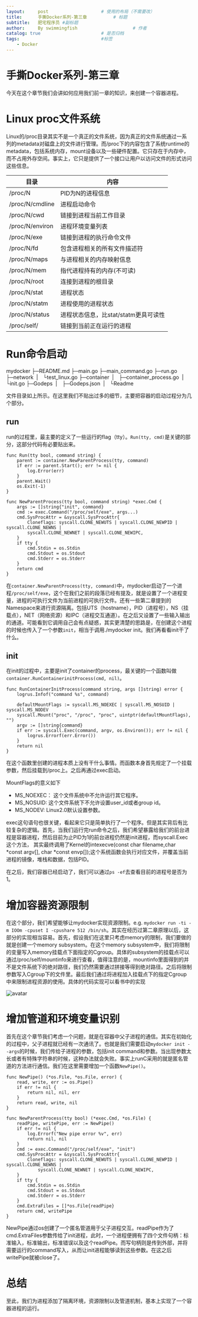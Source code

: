 ```yaml
---
layout:     post   				    # 使用的布局（不需要改）
title:      手撕Docker系列-第三章			# 标题 
subtitle:   肥宅程序员 #副标题
author:     By swimmingfish						# 作者
catalog: true 						# 是否归档
tags:								#标签
    - Docker
---
```


手撕Docker系列-第三章
===
今天在这个章节我们会讲如何应用我们前一章的知识，来创建一个容器进程。

# Linux proc文件系统

Linux的/proc目录其实不是一个真正的文件系统，因为真正的文件系统通过一系列的metadata对磁盘上的文件进行管理。而/proc下的内容包含了系统runtime的metadata，包括系统内存，mount设备以及一些硬件配置。它只存在于内存中，而不占用外存空间。事实上，它只是提供了一个接口让用户以访问文件的形式访问这些信息。

|  目录   | 内容  |
|  ----  | ----  |
| /proc/N | PID为N的进程信息 |
| /proc/N/cmdline | 进程启动命令 |
| /proc/N/cwd | 链接到进程当前工作目录 |
| /proc/N/environ | 进程环境变量列表 |
| /proc/N/exe | 链接到进程的执行命令文件 |
| /proc/N/fd | 包含进程相关的所有文件描述符 |
| /proc/N/maps | 与进程相关的内存映射信息 |
| /proc/N/mem | 指代进程持有的内存(不可读) |
| /proc/N/root | 连接到进程的根目录 |
| /proc/N/stat | 进程状态 |
| /proc/N/statm | 进程使用的进程状态 |
| /proc/N/status | 进程状态信息，比stat/statm更具可读性 |
| /proc/self/ | 链接到当前正在运行的进程 |

# Run命令启动

mydocker
├─README.md
├─main.go
├─main_command.go
├─run.go
├─network
&nbsp;|&emsp;└test_linux.go
├─container
&nbsp;|&emsp;├─container_process.go
&nbsp;|&emsp;└init.go
├─Godeps
&nbsp;|&emsp;├─Godeps.json
&nbsp;|&emsp;└Readme

文件目录如上所示。在这里我们不贴出过多的细节，主要把容器的启动过程分为几个部分。

## run
run的过程里，最主要的定义了一些运行的flag（tty）。`Run(tty, cmd)`是关键的部分，这部分代码有必要贴出来。

```
func Run(tty bool, command string) {
	parent := container.NewParentProcess(tty, command)
	if err := parent.Start(); err != nil {
		log.Error(err)
	}
	parent.Wait()
	os.Exit(-1)
}

func NewParentProcess(tty bool, command string) *exec.Cmd {
	args := []string{"init", command}
	cmd := exec.Command("/proc/self/exe", args...)
    cmd.SysProcAttr = &syscall.SysProcAttr{
        Cloneflags: syscall.CLONE_NEWUTS | syscall.CLONE_NEWPID | syscall.CLONE_NEWNS |
		syscall.CLONE_NEWNET | syscall.CLONE_NEWIPC,
    }
	if tty {
		cmd.Stdin = os.Stdin
		cmd.Stdout = os.Stdout
		cmd.Stderr = os.Stderr
	}
	return cmd
}
```
在`container.NewParentProcess(tty, command)`中，mydocker启动了一个进程`/proc/self/exe`，这个在我们之前的段落已经有提及，就是设置了一个进程变量，进程的可执行文件为当前进程的可执行文件。还有一些第二章提到的Namespace来进行资源隔离。包括UTS（hostname），PID（进程号），NS（挂载点），NET（网络资源）和IPC（进程交互通道）。在之后又设置了一些输入输出的通道。可能看到它调用自己会有点疑惑，其实更清楚的思路是，在创建这个进程的时候也传入了一个参数`init`，相当于调用./mydocker init。我们再看看init干了什么。

## init
在init的过程中，主要是init了container的process，最关键的一个函数叫做`container.RunContainerinitProcess(cmd, nil)`。

```
func RunContainerInitProcess(command string, args []string) error {
	logrus.Infof("command %s", command)

	defaultMountFlags := syscall.MS_NOEXEC | syscall.MS_NOSUID | syscall.MS_NODEV
	syscall.Mount("proc", "/proc", "proc", uintptr(defaultMountFlags), "")
	argv := []string{command}
	if err := syscall.Exec(command, argv, os.Environ()); err != nil {
		logrus.Errorf(err.Error())
	}
	return nil
}
```

在这个函数里创建的进程本质上没有干什么事情。而函数本身首先规定了一个挂载参数，然后挂载到/proc上。之后再通过exec启动。

MountFlags的意义如下
* MS_NOEXEC： 这个文件系统中不允许运行其它程序。
* MS_NOSUID: 这个文件系统下不允许设置user_id或者group id。
* MS_NODEV: Linux2.0默认设置参数。

exec这句语句也很关键，看起来它只是简单执行了一个程序。但是其实背后有比较复杂的逻辑。首先，当我们运行完run命令之后，我们希望暴露给我们的前台进程是容器进程，然后目前为止PID为1的前台进程仍然是init进程，而syscall.Exec这个方法， 其实最终调用了Kernel的intexecve(const char filename,char *const argv[], char *const envp[]);这个系统函数会执行对应文件，并覆盖当前进程的镜像，堆栈和数据，包括PID。

在之后，我们容器已经启动了，我们可以通过`ps -ef`去查看目前的进程号是否为1。

# 增加容器资源限制
在这个部分，我们希望能够让mydocker实现资源限制。e.g. `mydocker run -ti -m IOOm -cpuset I -cpushare 512 /bin/sh`。其实在经历过第二章原理以后，这部分的实现相当容易。首先，假设我们在这里只考虑memory的限制，我们要做的就是创建一个memory subsystem。在这个memory subsystem中，我们将限制的变量写入memory挂载点下面指定的Cgroup。具体的subsystem的挂载点可以通过/proc/self/mountinfo来进行查看，值得注意的是，mountinfo里面得到的并不是文件系统下的绝对路径，我们仍然需要通过拼接等得到绝对路径。之后将限制参数写入Cgroup下的文件里。最后我们通过将进程加入挂载点下的指定Cgroup中来限制进程资源的使用。具体的代码实现可以看书中的实现

![avatar](https://docs.google.com/drawings/d/e/2PACX-1vR4tG0VAHY4bizgADLvOKWP_olEh5NMrS0_D0BeMQVmx7gabMJaqdB8xrtg_RqQunad32VTwAkCG5iw/pub?w=960&h=720)

# 增加管道和环境变量识别
首先在这个章节我们考虑一个问题，就是在容器中父子进程的通信。其实在初始化的过程中，父子进程就已经有一次通讯了。也就是我们需要启动`mydocker init --args`的时候，我们传给子进程的参数，包括init command和参数。当出现参数太长或者有特殊字符串的时候，这种办法就会失败。事实上runC采用的就是匿名管道的方法进行通信。我们在这里需要增加一个函数`NewPipe()`。

```
func NewPipe() (*os.File, *os.File, error) {
	read, write, err := os.Pipe()
	if err != nil {
		return nil, nil, err
	}
	return read, write, nil
}

func NewParentProcess(tty bool) (*exec.Cmd, *os.File) {
	readPipe, writePipe, err := NewPipe()
	if err != nil {
		log.Errorf("New pipe error %v", err)
		return nil, nil
	}
	cmd := exec.Command("/proc/self/exe", "init")
	cmd.SysProcAttr = &syscall.SysProcAttr{
		Cloneflags: syscall.CLONE_NEWUTS | syscall.CLONE_NEWPID | syscall.CLONE_NEWNS |
			syscall.CLONE_NEWNET | syscall.CLONE_NEWIPC,
	}
	if tty {
		cmd.Stdin = os.Stdin
		cmd.Stdout = os.Stdout
		cmd.Stderr = os.Stderr
	}
	cmd.ExtraFiles = []*os.File{readPipe}
	return cmd, writePipe
}
```

NewPipe通过os创建了一个匿名管道用于父子进程交互。readPipe作为了cmd.ExtraFiles参数传给了init进程，此时，一个进程便拥有了四个文件句柄：标准输入，标准输出，标准错误以及这个readPipe。而写句柄则是传到外部，并将需要运行的command写入，从而让init进程能够读到这些参数。在这之后writePipe就被close了。

# 总结
至此，我们为进程添加了隔离环境，资源限制以及管道机制，基本上实现了一个容器进程的运行。
